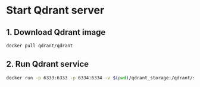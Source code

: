 # Start Qdrant server

## 1. Download Qdrant image

```bash
docker pull qdrant/qdrant
```

## 2. Run Qdrant service

```bash
docker run -p 6333:6333 -p 6334:6334 -v $(pwd)/qdrant_storage:/qdrant/storage:z qdrant/qdrant
```